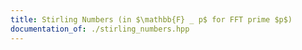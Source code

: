 ```yaml
---
title: Stirling Numbers (in $\mathbb{F} _ p$ for FFT prime $p$)
documentation_of: ./stirling_numbers.hpp
---
```

